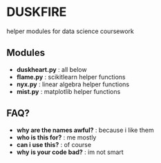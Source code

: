 # DUSKFIRE

helper modules for data science coursework

## Modules

- **duskheart.py** : all below
- **flame.py**     : scikitlearn helper functions
- **nyx.py**       : linear algebra helper functions
- **mist.py**      : matplotlib helper functions

## FAQ?

- **why are the names awful?** : because i like them
- **who is this for?**         : me mostly
- **can i use this?**          : of course
- **why is your code bad?**    : im not smart
